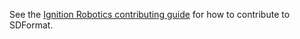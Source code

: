 See the
[Ignition Robotics contributing guide](https://ignitionrobotics.org/docs/all/contributing)
for how to contribute to SDFormat.
